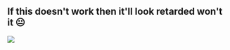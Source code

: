 ## If this doesn't work then it'll look retarded won't it 😐
<img src="https://github-readme-stats.vercel.app/api?username=Smigg-y&show_icons=true&theme=react">
